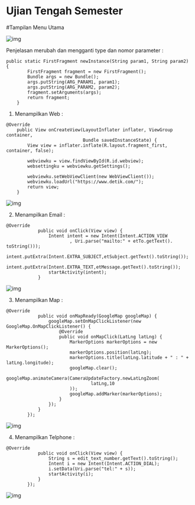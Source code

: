 # Ujian Tengah Semester

#Tampilan Menu Utama

![img](https://github.com/zaenalmusthofa86/UTS-ZaenalMustofa-311810782-TI.18.D1-UTSApps/blob/main/img/1.JPG)

Penjelasan merubah dan mengganti type dan nomor parameter :

```
public static FirstFragment newInstance(String param1, String param2) {
        FirstFragment fragment = new FirstFragment();
        Bundle args = new Bundle();
        args.putString(ARG_PARAM1, param1);
        args.putString(ARG_PARAM2, param2);
        fragment.setArguments(args);
        return fragment;
    }
```

1. Menampilkan Web :

```
@Override
    public View onCreateView(LayoutInflater inflater, ViewGroup container,
                             Bundle savedInstanceState) {
        View view = inflater.inflate(R.layout.fragment_first, container, false);

        webviewku = view.findViewById(R.id.webview);
        websettingku = webviewku.getSettings();

        webviewku.setWebViewClient(new WebViewClient());
        webviewku.loadUrl("https://www.detik.com/");
        return view;
    }
```

![img](https://github.com/zaenalmusthofa86/UTS-ZaenalMustofa-311810782-TI.18.D1-UTSApps/blob/main/img/2.JPG)

2. Menampilkan Email :

```
@Override
            public void onClick(View view) {
                Intent intent = new Intent(Intent.ACTION_VIEW
                        , Uri.parse("mailto:" + etTo.getText(). toString()));
                intent.putExtra(Intent.EXTRA_SUBJECT,etSubject.getText().toString());
                intent.putExtra(Intent.EXTRA_TEXT,etMessage.getText().toString());
                startActivity(intent);
            }
```

![img](https://github.com/zaenalmusthofa86/UTS-ZaenalMustofa-311810782-TI.18.D1-UTSApps/blob/main/img/3.JPG)

3. Menampilkan Map :

```
@Override
            public void onMapReady(GoogleMap googleMap) {
                googleMap.setOnMapClickListener(new GoogleMap.OnMapClickListener() {
                    @Override
                    public void onMapClick(LatLng latLng) {
                        MarkerOptions markerOptions = new MarkerOptions();
                        markerOptions.position(latLng);
                        markerOptions.title(latLng.latitude + " : " + latLng.longitude);
                        googleMap.clear();
                        googleMap.animateCamera(CameraUpdateFactory.newLatLngZoom(
                                latLng,10
                        ));
                        googleMap.addMarker(markerOptions);
                    }
                });
            }
        });
```

![img](https://github.com/zaenalmusthofa86/UTS-ZaenalMustofa-311810782-TI.18.D1-UTSApps/blob/main/img/4.JPG)

4. Menampilkan Telphone :

```
@Override
            public void onClick(View view) {
                String s = edit_text_number.getText().toString();
                Intent i = new Intent(Intent.ACTION_DIAL);
                i.setData(Uri.parse("tel:" + s));
                startActivity(i);
            }
        });
```

![img](https://github.com/zaenalmusthofa86/UTS-ZaenalMustofa-311810782-TI.18.D1-UTSApps/blob/main/img/5.JPG)


